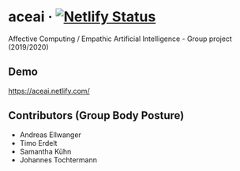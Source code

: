 # aceai &middot; [![Netlify Status](https://api.netlify.com/api/v1/badges/1ff8f8d8-a703-4a1b-b136-1c46467ddcbb/deploy-status)](https://app.netlify.com/sites/aceai/deploys)

Affective Computing / Empathic Artificial Intelligence - Group project (2019/2020)

## Demo

https://aceai.netlify.com/

## Contributors (Group Body Posture)

- Andreas Ellwanger
- Timo Erdelt
- Samantha Kühn
- Johannes Tochtermann

